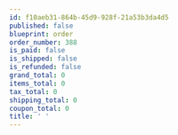 ```yaml
---
id: f10aeb31-864b-45d9-928f-21a53b3da4d5
published: false
blueprint: order
order_number: 388
is_paid: false
is_shipped: false
is_refunded: false
grand_total: 0
items_total: 0
tax_total: 0
shipping_total: 0
coupon_total: 0
title: ' '
---
```

